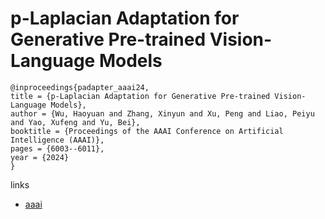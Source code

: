 # p-Laplacian Adaptation for Generative Pre-trained Vision-Language Models

```
@inproceedings{padapter_aaai24,
title = {p-Laplacian Adaptation for Generative Pre-trained Vision-Language Models},
author = {Wu, Haoyuan and Zhang, Xinyun and Xu, Peng and Liao, Peiyu and Yao, Xufeng and Yu, Bei},
booktitle = {Proceedings of the AAAI Conference on Artificial Intelligence (AAAI)},
pages = {6003--6011},
year = {2024}
}
```

links
- [aaai](https://ojs.aaai.org/index.php/AAAI/article/view/28415)
